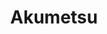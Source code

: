 --- 
title: "Akumetsu"
publishdate: "2019-2-11T16:48:46+02:00"
src: "https://365manga.net/manga/akumetsu"
image: "https://data.365manga.net/images/thumbnails/30577-akumetsu.jpg"
description: " Nagasawa Shiina was just your average 3rd year high schooler when her parents' company went bankrupt. In order to help pay the bills, she sells herself into prostitution. At her first job, a mysterious masked man crashes the party...and it's someone she knows... Akumetsu is the story of Shou, who defends his own view of justice in a vigilante manner while wearing a mask and calling himself Akumetsu."
---